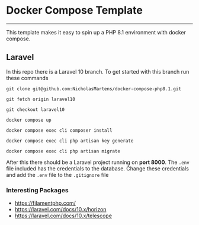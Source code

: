 # Docker Compose Template
---

This template makes it easy to spin up a PHP 8.1 environment with docker compose. 

## Laravel
In this repo there is a Laravel 10 branch. To get started with this branch run these commands

`git clone git@github.com:NicholasMartens/docker-compose-php8.1.git`

`git fetch origin laravel10`

`git checkout laravel10`

`docker compose up`

`docker compose exec cli composer install`

`docker compose exec cli php artisan key generate`

`docker compose exec cli php artisan migrate`

After this there should be a Laravel project running on **port 8000**.
The `.env` file included has the credentials to the database. Change these credentials and add the `.env` file to the `.gitignore` file

### Interesting Packages

- https://filamentphp.com/ 
- https://laravel.com/docs/10.x/horizon 
- https://laravel.com/docs/10.x/telescope 
